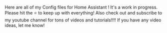 Here are all of my Config files for Home Assistant ! It's a work in progress.
Please hit the ⭐️ to keep up with everything! Also check out and subscribe to my youtube channel for tons of videos and tutorials!!!! If you have any video ideas, let me know!
